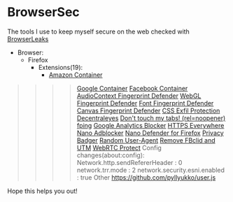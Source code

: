 # BrowserSec
The tools I use to keep myself secure on the web checked with [BrowserLeaks](https://browserleaks.com/)

* Browser:
  * Firefox
    * Extensions(19):
      * [Amazon Container](https://addons.mozilla.org/en-US/firefox/addon/amazon-container/)
>>>>[Google Container](https://addons.mozilla.org/en-US/firefox/addon/google-container/)
>>>>[Facebook Container](https://addons.mozilla.org/en-US/firefox/addon/facebook-container/)
>>>>[AudioContext Fingerprint Defender](https://addons.mozilla.org/en-US/firefox/addon/audioctx-fingerprint-defender/)
>>>>[WebGL Fingerprint Defender](https://addons.mozilla.org/en-US/firefox/addon/webgl-fingerprint-defender/)
>>>>[Font Fingerprint Defender](https://addons.mozilla.org/en-US/firefox/addon/font-fingerprint-defender/)
>>>>[Canvas Fingerprint Defender](https://addons.mozilla.org/en-US/firefox/addon/canvas-fingerprint-defender/)
>>>>[CSS Exfil Protection](https://addons.mozilla.org/en-US/firefox/addon/css-exfil-protection/)
>>>>[Decentraleyes](https://addons.mozilla.org/en-US/firefox/addon/decentraleyes/)
>>>>[Don't touch my tabs! (rel=noopener)](https://addons.mozilla.org/en-US/firefox/addon/dont-touch-my-tabs/)
>>>>[fping](https://addons.mozilla.org/en-US/firefox/addon/fping/)
>>>>[Google Analytics Blocker](https://addons.mozilla.org/en-US/firefox/addon/google-analytics-blocker/)
>>>>[HTTPS Everywhere](https://addons.mozilla.org/en-US/firefox/addon/https-everywhere/)
>>>>[Nano Adblocker](https://addons.mozilla.org/en-US/firefox/addon/nano-adblocker-firefox/)
>>>>[Nano Defender for Firefox](https://addons.mozilla.org/en-US/firefox/addon/nano-defender-firefox/)
>>>>[Privacy Badger](https://addons.mozilla.org/en-US/firefox/addon/privacy-badger17/)
>>>>[Random User-Agent](https://addons.mozilla.org/en-US/firefox/addon/random_user_agent/)
>>>>[Remove FBclid and UTM](https://addons.mozilla.org/en-US/firefox/addon/remove-fbclid-and-utm/)
>>>>[WebRTC Protect](https://addons.mozilla.org/en-US/firefox/addon/webrtc-protect/)
>>>Config changes(about:config):
>>>>Network.http.sendRefererHeader : 0
>>>>network.trr.mode : 2
>>>>network.security.esni.enabled : true
>>>Other
>>>>https://github.com/pyllyukko/user.js

Hope this helps you out!
